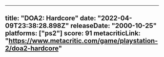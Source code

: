 
---
title: "DOA2: Hardcore"
date: "2022-04-09T23:38:28.898Z"
releaseDate: "2000-10-25"
platforms: ["ps2"]
score: 91
metacriticLink: "https://www.metacritic.com/game/playstation-2/doa2-hardcore"
---
